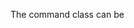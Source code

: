 <!---
title: Command
subtitle: Abstraction
author: Robin Radic and Shea Lewis
-->

The command class can be
